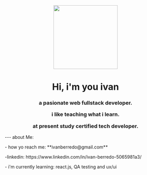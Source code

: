 <div id="header" align="center">
   <img src="https://media.giphy.com/media/qgQUggAC3Pfv687qPC/giphy.gif" width="200" />
   <h1 align="center"> Hi, i'm you ivan </h1>
  <h3 align="center"> <p>a pasionate web fullstack developer.</p> 
    <p>i like teaching what i learn.</p>
    <p>at present study certified tech developer.</p> 
   </h3>
   </div>
   ---
   about Me:
   <p> - how yo reach me: **ivanberredo@gmail.com** </p>
   <p> -linkedin: https://www.linkedin.com/in/ivan-berredo-5065981a3/ </p>
   <p> - i'm currently learning: react.js, QA testing and ux/ui </p>
